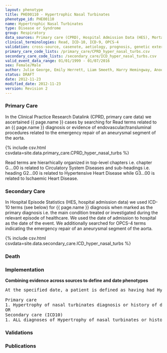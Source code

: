 ```yaml
---
layout: phenotype
title: PHE00110 - Hypertrophic Nasal Turbinates
phenotype_id: PHE00110
name: Hypertrophic Nasal Turbinates
type: Disease or Syndrome
group: Respiratory
data_sources: Primary care (CPRD), Hospital Admission Data (HES), Mortality Data (ONS)
clinical_terminologies: Read, ICD-10, ICD-9, OPCS-4
validation: cross-source, casenote, aetiology, prognosis, genetic external
primary_care_code_lists: /primary_care/CPRD_hyper_nasal_turbs.csv
secondary_care_code_lists: /secondary_care/ICD_hyper_nasal_turbs.csv
valid_event_data_range: 01/01/1999 - 01/07/2016
sex: Female/Male
author: Julie George, Emily Herrett, Liam Smeeth, Harry Hemingway, Anoop Shah, Spiros Denaxas
status: DRAFT
date: 2012-11-23
modified_date: 2012-11-23
version: Revision 2
---
```


### Primary Care

In the Clinical Practice Research Datalink (CPRD, primary care data) we ascertained {{ page.name }} cases by searching for Read terms related to an {{ page.name }} diagnosis or evidence of endovascular/transluminal procedures related to the emergency repair of an aneurysmal segment of the aorta.

{% include csv.html csvdata=site.data.primary_care.CPRD_hyper_nasal_turbs %}

Read terms are hierarhically organized in top-level chapters i.e. chapter G....00 is related to Circulatory System Diseases and sub-headings i.e. heading G2...00 is related to Hypertensive Heart Disease while G3...00 is related to Ischaemic Heart Disease.

### Secondary Care

In Hospital Episode Statistics (HES, hospital admission data) we used ICD-10 terms (see below) for {{ page.name }} diagnosis when marked as the primary diagnosis i.e. the main condition treated or investigated during the relevant episode of healthcare. We used the date of admission to hospital as the date of the event. We additionally searched for OPCS-4 terms indicating the emergency repair of an aneurysmal segment of the aorta.

{% include csv.html csvdata=site.data.secondary_care.ICD_hyper_nasal_turbs %}


### Death

### Implementation

**Combining evidence across sources to define and date phenotypes**

<pre>
At the specified date, a patient is defined as having had Hypertrophy of nasal turbinates IF they meet the criteria for any of the following on or before the specified date. The earliest date on which the individual meets any of the following criteria on or before the specified date is defined as the first event date:

Primary care
1. Hypertrophy of nasal turbinates diagnosis or history of diagnosis during a consultation 
OR
Secondary care (ICD10)
1. ALL diagnoses of Hypertrophy of nasal turbinates or history of diagnosis during a hospitalization
</pre>

### Validations

### Publications

